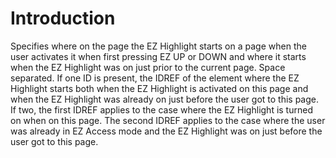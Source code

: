 # Introduction #

Specifies where on the page the EZ Highlight starts on a page when the user activates it when first pressing EZ UP or DOWN and where it starts when the EZ Highlight was on just prior to the current page. Space separated. If one ID is present, the IDREF of the element where the EZ Highlight starts both when the EZ Highlight is activated on this page and when the EZ Highlight was already on just before the user got to this page. If two, the first IDREF applies to the case where the EZ Highlight is turned on when on this page. The second IDREF applies to the case where the user was already in EZ Access mode and the EZ Highlight was on just before the user got to this page.